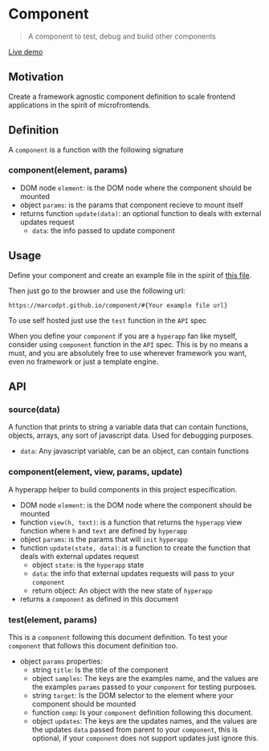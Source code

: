 # Component
> A component to test, debug and build other components

[Live demo](https://marcodpt.github.io/component/)

## Motivation
Create a framework agnostic component definition to scale frontend applications
in the spirit of microfrontends.

## Definition
A `component` is a function with the following signature

### component(element, params) 
 - DOM node `element`: is the DOM node where the component should be mounted
 - object `params`: is the params that component recieve to mount itself
 - returns function `update(data)`: an optional function to deals with external 
 updates request
   - `data`: the info passed to update component

## Usage
Define your component and create an example file in the spirit of
[this file](https://raw.githubusercontent.com/marcodpt/component/main/example.js).

Then just go to the browser and use the following url:

```
https://marcodpt.github.io/component/#{Your example file url}
```

To use self hosted just use the `test` function in the `API` spec

When you define your `component` if you are a `hyperapp` fan like myself,
consider using `component` function in the `API` spec. This is by no means
a must, and you are absolutely free to use wherever framework you want, even
no framework or just a template engine.

## API
### source(data)
A function that prints to string a variable data that can contain functions, 
objects, arrays, any sort of javascript data. Used for debugging purposes.
 - `data`: Any javascript variable, can be an object, can contain functions

### component(element, view, params, update)
A hyperapp helper to build components in this project especification.
 - DOM node `element`: is the DOM node where the component should be mounted
 - function `view(h, text)`: is a function that returns the `hyperapp` view
function where `h` and `text` are defined by `hyperapp`
 - object `params`: is the params that will `init` `hyperapp`
 - function `update(state, data)`: is a function to create the function that 
deals with external updates request
   - object `state`: is the `hyperapp` state
   - `data`: the info that external updates requests will pass to your
`component` 
   - return object: An object with the new state of `hyperapp`
 - returns a `component` as defined in this document

### test(element, params)
This is a `component` following this document definition.
To test your `component` that follows this document definition too.
 - object `params` properties:
   - string `title`: Is the title of the component
   - object `samples`: The keys are the examples name, and the values are the 
examples `params` passed to your `component` for testing purposes.
   - string `target`: Is the DOM selector to the element where your component
should be mounted
   - function `comp`: Is your `component` definition following this document.
   - object `updates`: The keys are the updates names, and the values are the
updates `data` passed from parent to your `component`, this is optional, if
your `component` does not support updates just ignore this.
